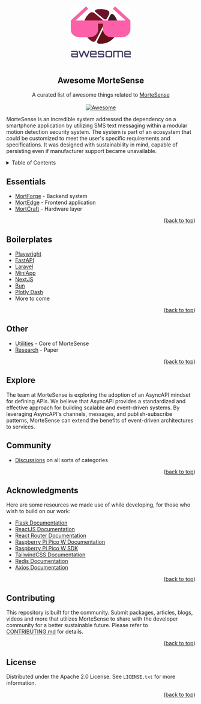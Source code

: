 <a name="readme-top"></a>

<p align="center">
  <br>
  <img width="160" src="./awesome-mortesense.png" alt="logo of awesome-mortesense repository">
  <br>
  <br>
</p>

<h2 align='center'>Awesome MorteSense</h2>

<p align='center'>
A curated list of awesome things related to <a href='https://github.com/MorteSense'>MorteSense</a>
<br><br>

<a href='https://github.com/sindresorhus/awesome'>
<img src='https://cdn.rawgit.com/sindresorhus/awesome/d7305f38d29fed78fa85652e3a63e154dd8e8829/media/badge.svg' alt='Awesome'>
</a>
</p>

MorteSense is an incredible system addressed the dependency on a smartphone application by utilizing SMS text messaging within a modular motion detection security system. The system is part of an ecosystem that could be customized to meet the user's specific requirements and specifications. It was designed with sustainability in mind, capable of persisting even if manufacturer support became unavailable.

<!-- TABLE OF CONTENTS -->
<details>
  <summary>Table of Contents</summary>
  <ol>
    <li><a href="#essentials">Essentials</a>
      <ul>
        <li><a href="#nextjs">Templates</a></li>
      </ul>
    </li>
    <li><a href="#boilerplates">Boilerplates</a>
      <ul>
        <li><a href="#list">List</a></li>
      </ul>
    </li>
    <li><a href="#boilerplates">Other</a>
      <ul>
        <li><a href="#utilities">Utilities</a></li>
        <li><a href="#research">Research</a></li>
      </ul>
    </li>
    <li><a href="#community">Community</a></li>
    <li><a href="#acknowledgements">Acknowledgements</a></li>
    <li><a href="#contributing">Contributing</a></li>
    <li><a href="#license">License</a></li>
  </ol>
</details>

## Essentials
- [MortForge](https://github.com/MorteSense/mortforge) - Backend system  
- [MortEdge](https://github.com/MorteSense/mortedge) - Frontend application 
- [MortCraft](https://github.com/MorteSense/mortcraft) - Hardware layer 

<p align="right">(<a href="#readme-top">back to top</a>)</p>

## Boilerplates
- [Playwright](https://github.com/BuildFrom/Playwright)
- [FastAPI](https://github.com/BuildFrom/FastAPI)
- [Laravel](https://github.com/BuildFrom/Laravel)
- [MiniApp](https://github.com/BuildFrom/MiniApp)
- [NextJS](https://github.com/BuildFrom/NextJS)
- [Bun](https://github.com/BuildFrom/Bun)
- [Plotly Dash](https://github.com/BuildFrom/PlotlyDash)
- More to come

<p align="right">(<a href="#readme-top">back to top</a>)</p>

## Other

- [Utilities](https://github.com/MorteSense/mortutils) - Core of MorteSense
- [Research](https://github.com/MorteSense/mortdocs) - Paper

<p align="right">(<a href="#readme-top">back to top</a>)</p>

## Explore

The team at MorteSense is exploring the adoption of an AsyncAPI mindset for defining APIs. We believe that AsyncAPI provides a standardized and effective approach for building scalable and event-driven systems. By leveraging AsyncAPI's channels, messages, and publish-subscribe patterns, MorteSense can extend the benefits of event-driven architectures to services.

## Community

- [Discussions](https://github.com/orgs/MorteSense/discussions) on all sorts of categories

<p align="right">(<a href="#readme-top">back to top</a>)</p>

## Acknowledgments

Here are some resources we made use of while developing, for those who wish to build on our work:

- [Flask Documentation](https://flask.palletsprojects.com/)
- [ReactJS Documentation](https://reactjs.org/)
- [React Router Documentation](https://reactrouter.com/)
- [Raspberry Pi Pico W Documentation](https://www.raspberrypi.org/documentation/pico/)
- [Raspberry Pi Pico W SDK](https://github.com/raspberrypi/pico-sdk/)
- [TailwindCSS Documentation](https://tailwindcss.com/docs)
- [Redis Documentation](https://redis.io/documentation)
- [Axios Documentation](https://axios-http.com/docs/intro)

<p align="right">(<a href="#readme-top">back to top</a>)</p>

## Contributing

This repository is built for the community. Submit packages, articles, blogs, videos and more that utilizes MorteSense to share with the developer community for a better sustainable future. Please refer to [CONTRIBUTING.md](/CONTRIBUTING.md) for details.

<p align="right">(<a href="#readme-top">back to top</a>)</p>

## License

Distributed under the Apache 2.0 License. See `LICENSE.txt` for more information.

<p align="right">(<a href="#readme-top">back to top</a>)</p>

